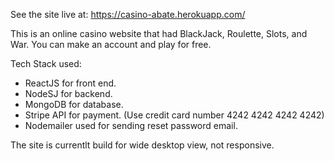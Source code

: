 See the site live at: https://casino-abate.herokuapp.com/

This is an online casino website that had BlackJack, Roulette, Slots, and War. You can make an account and play for free. 

Tech Stack used:
  - ReactJS for front end.
  - NodeSJ for backend.
  - MongoDB for database.
  - Stripe API  for payment. (Use credit card number 4242 4242 4242 4242)
  - Nodemailer used for sending reset password email.

The site is currentlt build for wide desktop view, not responsive. 
